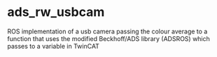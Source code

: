 # ads_rw_usbcam
ROS implementation of a usb camera passing the colour average to a function that uses the modified Beckhoff/ADS library (ADSROS) which passes to a variable in TwinCAT
